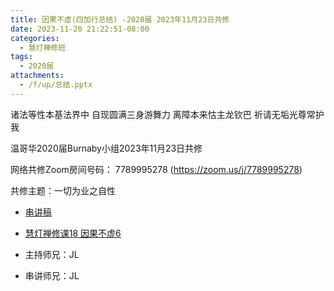 ```yaml
---
title: 因果不虚(四加行总结) -2020届 2023年11月23日共修
date: 2023-11-20 21:22:51-08:00
categories:
  - 慧灯禅修班
tags:
  - 2020届
attachments:
  - /f/up/总结.pptx
---
```

诸法等性本基法界中 自现圆满三身游舞力
离障本来怙主龙钦巴 祈请无垢光尊常护我

温哥华2020届Burnaby小组2023年11月23日共修

网络共修Zoom房间号码： 7789995278 (<https://zoom.us/j/7789995278>)

共修主题：一切为业之自性
* [串讲稿](/f/up/总结.pptx)
* [慧灯禅修课18 因果不虚6](https://fohuifayu.com/index.php/huideng-jiangtang/chanxiuke/zen-03/2333-l17075)



* 主持师兄：JL
* 串讲师兄：JL